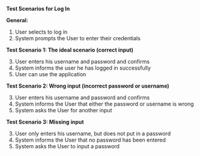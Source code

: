 **Test Scenarios for Log In**

**General:**

1. User selects to log in
2. System prompts the User to enter their credentials

**Test Scenario 1: The ideal scenario (correct input)**

3. User enters his username and password and confirms
4. System informs the user he has logged in successfully
5. User can use the application

**Test Scenario 2: Wrong input (incorrect password or username)**

3. User enters his username and password and confirms
4. System informs the User that either the password or username is wrong
5. System asks the User for another input

**Test Scenario 3: Missing input**

3. User only enters his username, but does not put in a password
4. System informs the User that no password has been entered
5. System asks the User to input a password
